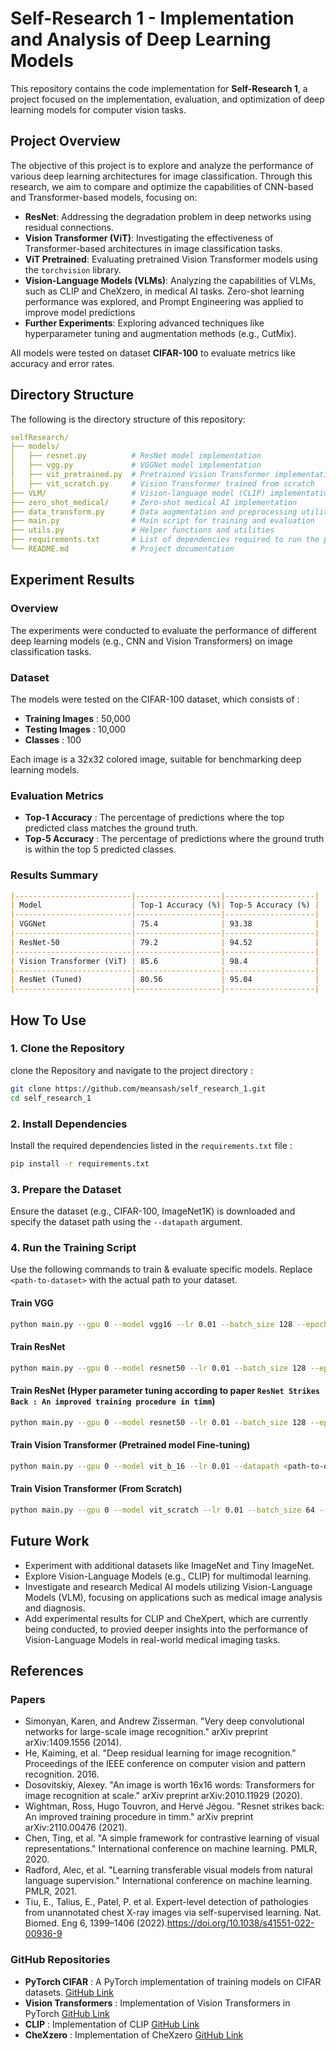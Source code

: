 # Self-Research 1 - Implementation and Analysis of Deep Learning Models
This repository contains the code implementation for **Self-Research 1**, a project focused on the implementation, evaluation, and optimization of deep learning models for computer vision tasks.

## Project Overview
The objective of this project is to explore and analyze the performance of various deep learning architectures for image classification. Through this research, we aim to compare and optimize the capabilities of CNN-based and Transformer-based models, focusing on:

- **ResNet**: Addressing the degradation problem in deep networks using residual connections.
- **Vision Transformer (ViT)**: Investigating the effectiveness of Transformer-based architectures in image classification tasks.
- **ViT Pretrained**: Evaluating pretrained Vision Transformer models using the `torchvision` library.
- **Vision-Language Models (VLMs)**: Analyzing the capabilities of VLMs, such as CLIP and CheXzero, in medical AI tasks. Zero-shot learning performance was explored, and Prompt Engineering was applied to improve model predictions
- **Further Experiments**: Exploring advanced techniques like hyperparameter tuning and augmentation methods (e.g., CutMix).

All models were tested on dataset **CIFAR-100** to evaluate metrics like accuracy and error rates.

## Directory Structure
The following is the directory structure of this repository:

```yaml
selfResearch/
├── models/
│   ├── resnet.py          # ResNet model implementation
│   ├── vgg.py             # VGGNet model implementation
│   ├── vit_pretrained.py  # Pretrained Vision Transformer implementation
│   ├── vit_scratch.py     # Vision Transformer trained from scratch
├── VLM/                   # Vision-language model (CLIP) implementation
├── zero_shot_medical/     # Zero-shot medical AI implementation
├── data_transform.py      # Data augmentation and preprocessing utilities
├── main.py                # Main script for training and evaluation
├── utils.py               # Helper functions and utilities
├── requirements.txt       # List of dependencies required to run the project
└── README.md              # Project documentation
```  

## Experiment Results  
### Overview
The experiments were conducted to evaluate the performance of different deep learning models (e.g., CNN and Vision Transformers) on image classification tasks.

### Dataset
The models were tested on the CIFAR-100 dataset, which consists of : 
- **Training Images** : 50,000
- **Testing Images** : 10,000
- **Classes** : 100

Each image is a 32x32 colored image, suitable for benchmarking deep learning models.

### Evaluation Metrics
- **Top-1 Accuracy** : The percentage of predictions where the top predicted class matches the ground truth.
- **Top-5 Accuracy** : The percentage of predictions where the ground truth is within the top 5 predicted classes.

### Results Summary
```markdown
|--------------------------|-------------------|--------------------|
| Model                    | Top-1 Accuracy (%)| Top-5 Accuracy (%) |
|--------------------------|-------------------|--------------------|
| VGGNet                   | 75.4              | 93.38              |
|--------------------------|-------------------|--------------------|
| ResNet-50                | 79.2              | 94.52              |
|--------------------------|-------------------|--------------------|
| Vision Transformer (ViT) | 85.6              | 98.4               |
|--------------------------|-------------------|--------------------|
| ResNet (Tuned)           | 80.56             | 95.04              |
|--------------------------|-------------------|--------------------|
```

## How To Use
### 1. Clone the Repository
clone the Repository and navigate to the project directory : 
```bash
git clone https://github.com/meansash/self_research_1.git
cd self_research_1
```
### 2. Install Dependencies
Install the required dependencies listed in the `requirements.txt` file : 
```bash
pip install -r requirements.txt
```

### 3. Prepare the Dataset
Ensure the dataset (e.g., CIFAR-100, ImageNet1K) is downloaded and specify the dataset path using the `--datapath` argument.

### 4. Run the Training Script
Use the following commands to train & evaluate specific models. Replace `<path-to-dataset>` with the actual path to your dataset.
#### Train VGG
```bash
python main.py --gpu 0 --model vgg16 --lr 0.01 --batch_size 128 --epochs 200 --augmentation cutmix --optimizer sgd --weight_decay 0.0002 --loss CE --datapath <path-to-dataset> --wandb_run_name vgg16
```
#### Train ResNet
```bash
python main.py --gpu 0 --model resnet50 --lr 0.01 --batch_size 128 --epochs 200 --augmentation cutmix --optimizer sgd --weight_decay 0.0002 --loss CE --datapath <path-to-dataset> --wandb_run_name rn50_sgd_CE
```
#### Train ResNet (Hyper parameter tuning according to paper `ResNet Strikes Back : An improved training procedure in timm`)
```bash
python main.py --gpu 0 --model resnet50 --lr 0.01 --batch_size 128 --epochs 200 --augmentation cutmix --optimizer adamw --weight_decay 0.02 --loss BCE --warmup_epochs 5 --datapath <path-to-dataset> --wandb_run_name rn50_adamw_BCE
```
#### Train Vision Transformer (Pretrained model Fine-tuning) 
```bash
python main.py --gpu 0 --model vit_b_16 --lr 0.01 --datapath <path-to-dataset> --batch_size 128 --epochs 50 --augmentation cutmix --wandb_run_name vit_b_16
```
#### Train Vision Transformer (From Scratch)
```bash
python main.py --gpu 0 --model vit_scratch --lr 0.01 --batch_size 64 --epochs 100 --optimizer sgd --weight_decay 0.0002 --datapath <path-to-dataset> --wandb_run_name vit_from_scratch
```
## Future Work
- Experiment with additional datasets like ImageNet and Tiny ImageNet.
- Explore Vision-Language Models (e.g., CLIP) for multimodal learning.
- Investigate and research Medical AI models utilizing Vision-Language Models (VLM), focusing on applications such as medical image analysis and diagnosis.
- Add experimental results for CLIP and CheXpert, which are currently being conducted, to provied deeper insights into the performance of Vision-Language Models in real-world medical imaging tasks.

## References
### Papers
- Simonyan, Karen, and Andrew Zisserman. "Very deep convolutional networks for large-scale image recognition." arXiv preprint arXiv:1409.1556 (2014).  
- He, Kaiming, et al. "Deep residual learning for image recognition." Proceedings of the IEEE conference on computer vision and pattern recognition. 2016.  
- Dosovitskiy, Alexey. "An image is worth 16x16 words: Transformers for image recognition at scale." arXiv preprint arXiv:2010.11929 (2020).  
- Wightman, Ross, Hugo Touvron, and Hervé Jégou. "Resnet strikes back: An improved training procedure in timm." arXiv preprint arXiv:2110.00476 (2021).  
- Chen, Ting, et al. "A simple framework for contrastive learning of visual representations." International conference on machine learning. PMLR, 2020.  
- Radford, Alec, et al. "Learning transferable visual models from natural language supervision." International conference on machine learning. PMLR, 2021.  
- Tiu, E., Talius, E., Patel, P. et al. Expert-level detection of pathologies from unannotated chest X-ray images via self-supervised learning. Nat. Biomed. Eng 6, 1399–1406 (2022).https://doi.org/10.1038/s41551-022-00936-9


### GitHub Repositories
- **PyTorch CIFAR** : A PyTorch implementation of training models on CIFAR datasets.
[GitHub Link](https://github.com/kuangliu/pytorch-cifar)
- **Vision Transformers** : Implementation of Vision Transformers in PyTorch
[GitHub Link](https://github.com/lucidrains/vit-pytorch)
- **CLIP** : Implementation of CLIP
[GitHub Link](https://github.com/openai/CLIP)
- **CheXzero** : Implementation of CheXzero
[GitHub Link](https://github.com/rajpurkarlab/CheXzero)
